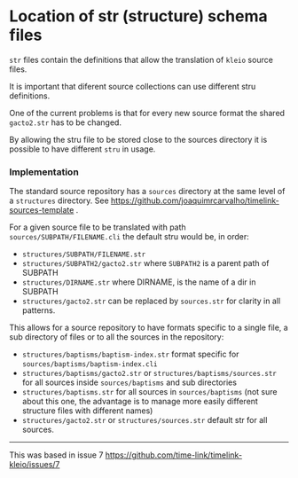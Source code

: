 # Location of str (structure) schema files

`str` files contain the definitions that
allow the translation of `kleio` source files.


It is important that diferent source collections can use different stru definitions.

One of the current problems is that for every new source format the shared `gacto2.str` has to be changed.

By allowing the stru file to be stored close to the sources directory it is possible to have different `stru` in usage.

### Implementation

The standard source repository has a `sources` directory at the same level of a `structures` directory. See https://github.com/joaquimrcarvalho/timelink-sources-template .

For a given source file to be translated with path `sources/SUBPATH/FILENAME.cli` the default stru would be, in order:

* `structures/SUBPATH/FILENAME.str`  
* `structures/SUBPATH2/gacto2.str`
 where `SUBPATH2` is a parent path of SUBPATH
* `structures/DIRNAME.str`  where DIRNAME, is the name of a dir in SUBPATH
* `structures/gacto2.str` can be replaced by `sources.str`  for clarity in all patterns.

This allows for a source repository to have formats specific to a single file, a sub directory of files or to all the sources in the repository:

*  `structures/baptisms/baptism-index.str` format specific for `sources/baptisms/baptism-index.cli` 
* `structures/baptisms/gacto2.str` or `structures/baptisms/sources.str` for all sources inside `sources/baptisms` and sub directories
* `structures/baptisms.str`  for all sources in `sources/baptisms` (not sure about this one, the advantage is to manage more easily different structure files with different names)
* `structures/gacto2.str` or `structures/sources.str` default str for all sources.

---
This was based in issue 7 https://github.com/time-link/timelink-kleio/issues/7
